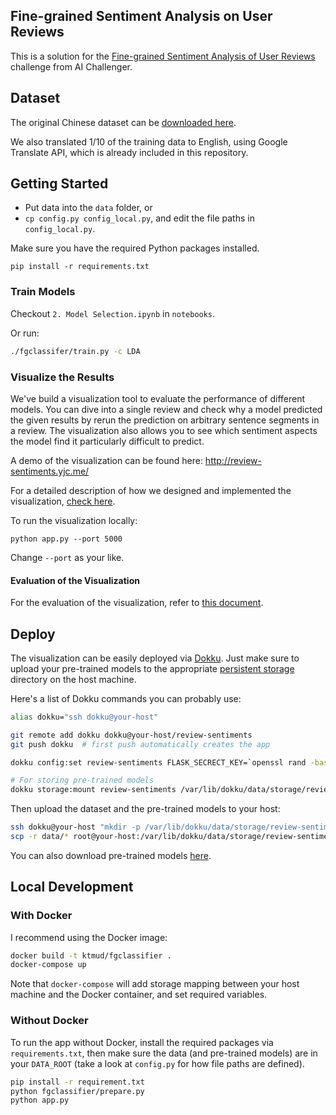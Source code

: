 ## Fine-grained Sentiment Analysis on User Reviews

This is a solution for the [Fine-grained Sentiment Analysis of User Reviews](https://challenger.ai/competition/fsauor2018) challenge
from AI Challenger.

## Dataset

The original Chinese dataset can be [downloaded here](https://drive.google.com/file/d/1YYRWKJmahhVW7ZmzGeEtlKqDl4h-v0wG/view).

We also translated 1/10 of the training data to English, using Google Translate API,
which is already included in this repository.

## Getting Started

- Put data into the `data` folder, or
- `cp config.py config_local.py`, and edit the file paths in `config_local.py`.

Make sure you have the required Python packages installed.

```
pip install -r requirements.txt
```

### Train Models

Checkout `2. Model Selection.ipynb` in `notebooks`.

Or run:

```bash
./fgclassifer/train.py -c LDA
```

### Visualize the Results

We've build a visualization tool to evaluate the performance of different models.
You can dive into a single review and check why a model predicted the given results
by rerun the prediction on arbitrary sentence segments in a review. The visualization
also allows you to see which sentiment aspects the model find it particularly difficult
to predict.

A demo of the visualization can be found here: http://review-sentiments.yjc.me/

For a detailed description of how we designed and implemented the visualization, [check here](https://docs.google.com/document/d/1T6TkbO62Rf3h5-jnMj7DGh_AKYtkmPCvAuUN7Adgvb0/edit).

To run the visualization locally:

```
python app.py --port 5000
```

Change `--port` as your like.

#### Evaluation of the Visualization

For the evaluation of the visualization, refer to [this document](https://docs.google.com/document/d/1ONDPSIAXydlr-vt-93-e2tNOBhQXbRYb96ZrBsn2ygE/edit).

## Deploy

The visualization can be easily deployed via [Dokku](https://github.com/dokku/dokku).
Just make sure to upload your pre-trained models to the appropriate
[persistent storage](https://github.com/dokku/dokku/blob/master/docs/advanced-usage/persistent-storage.md)
directory on the host machine.

Here's a list of Dokku commands you can probably use:

```bash
alias dokku="ssh dokku@your-host"

git remote add dokku dokku@your-host/review-sentiments
git push dokku  # first push automatically creates the app

dokku config:set review-sentiments FLASK_SECRECT_KEY=`openssl rand -base64 16`

# For storing pre-trained models
dokku storage:mount review-sentiments /var/lib/dokku/data/storage/review-sentiments:/app/data
```

Then upload the dataset and the pre-trained models to your host:

```bash
ssh dokku@your-host "mkdir -p /var/lib/dokku/data/storage/review-sentiments"
scp -r data/* root@your-host:/var/lib/dokku/data/storage/review-sentiments
```

You can also download pre-trained models [here](http://review-sentiments.yjc.me/files/models/).

## Local Development

### With Docker

I recommend using the Docker image:

```bash
docker build -t ktmud/fgclassifier .
docker-compose up
```

Note that `docker-compose` will add storage mapping between
your host machine and the Docker container, and set required
variables.


### Without Docker

To run the app without Docker, install the required packages
via `requirements.txt`, then make sure the data (and pre-trained models)
are in your `DATA_ROOT` (take a look at `config.py` for how file paths are
defined).

```bash
pip install -r requirement.txt
python fgclassifier/prepare.py
python app.py
```
